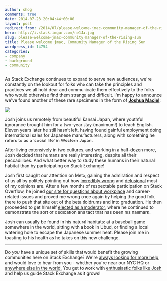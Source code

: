 ```yaml
---
author: shog
comments: true
date: 2014-07-23 20:04:44+00:00
layout: post
redirect_from: /2014/07/please-welcome-jmac-community-manager-of-the-rising-sun
hero: http://i.stack.imgur.com/ne1Ja.jpg
slug: please-welcome-jmac-community-manager-of-the-rising-sun
title: Please welcome jmac, Community Manager of the Rising Sun
wordpress_id: 14754
categories:
- company
- background
- community
---
```


As Stack Exchange continues to expand to serve new audiences, we're constantly on the lookout for folks who can take the principles and practices we all hold dear and communicate them effectively to the folks who would otherwise find them strange and difficult. I'm happy to announce we've found another of these rare specimens in the form of [**Joshua Maciel**](http://workplace.stackexchange.com/users/7945/jmac):

[![](http://i.stack.imgur.com/ne1Ja.jpg)](http://workplace.stackexchange.com/users/7945/jmac)

Josh joins us remotely from beautiful Kansai Japan, where youthful ignorance brought him for a two-year stay (maximum!) to teach English. Eleven years later he still hasn’t left, having found gainful employment doing international sales for Japanese manufacturers, along with something he refers to as a ‘social life’ in Western Japan.

After living extensively in two cultures, and working in a half-dozen more, Josh decided that humans are really interesting, despite all their peccadilloes. And what better way to study these humans in their natural habitat than by participating on Stack Exchange! 

Josh first caught our attention on Meta, gaining the admiration and respect of us all by politely pointing out how [incredibly wrong](http://meta.stackexchange.com/questions/211080/improving-demonstrate-a-minimal-understanding-close-reason/215220#215220) and [delusional](http://meta.stackexchange.com/questions/219922/what-is-the-goal-of-hot-network-questions/220099#comment719219_220099) most of my opinions are. After a few months of respectable participation on Stack Overflow, he joined [our site for questions about workplace](http://workplace.stackexchange.com/) and career-related issues and proved me wrong once again by helping the good folk there to push that site out of the beta doldrums and into graduation. He then proceeded to get himself [elected as a moderator](http://workplace.stackexchange.com/election/1), where he continued to demonstrate the sort of dedication and tact that has been his hallmark. 

Josh can usually be found in his natural habitats: at a baseball game somewhere in the world, sitting with a book in Ubud, or finding a local watering hole to escape the Japanese summer heat. Please join me in toasting to his health as he takes on this new challenge.



* * *



Do _you_ have a unique set of skills that would benefit the growing communities here on Stack Exchange? We're [always looking for more help](http://stackexchange.com/work-here), and would love to hear from you - whether you're near our NYC HQ or [anywhere else in the world.](http://blog.stackoverflow.com/2013/02/why-we-still-believe-in-working-remotely/) You get to work with [enthusiastic folks like Josh](http://careers.stackoverflow.com/company/stack-exchange) and help us guide Stack Exchange as it grows!
